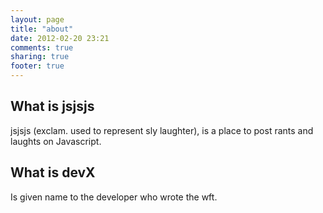 ```yaml
---
layout: page
title: "about"
date: 2012-02-20 23:21
comments: true
sharing: true
footer: true
---
```


What is jsjsjs
------------------
jsjsjs (exclam. used to represent sly laughter), is a place to post rants and laughts on Javascript.

What is devX
------------------
Is given name to the developer who wrote the wft.
